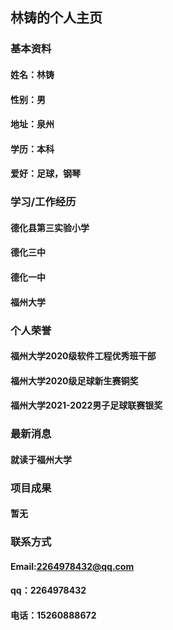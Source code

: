 ## 林铸的个人主页
### 基本资料
#### 姓名：林铸
#### 性别：男
#### 地址：泉州
#### 学历：本科
#### 爱好：足球，钢琴
### 学习/工作经历
#### 德化县第三实验小学
#### 德化三中
#### 德化一中
#### 福州大学
### 个人荣誉
#### 福州大学2020级软件工程优秀班干部
#### 福州大学2020级足球新生赛铜奖
#### 福州大学2021-2022男子足球联赛银奖
### 最新消息
#### 就读于福州大学
### 项目成果
#### 暂无
### 联系方式
#### Email:2264978432@qq.com
#### qq：2264978432
#### 电话：15260888672
